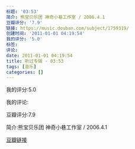 ```yaml
---
标题: '03:53'
简介: 熊宝贝乐团 神奇小巷工作室 / 2006.4.1
豆瓣评分: '7.9'
链接: https://music.douban.com/subject/1759319/
创建时间: '2011-01-01 04:19:54'
我的评分: '5.0'
标签:
评论:
date: 2011-01-01 04:19:54
title: 听过专辑 - 03:53
tags: [音乐]
categories: []
---
```


我的评分:5.0

我的评论:

豆瓣评分:7.9

简介:熊宝贝乐团 神奇小巷工作室 / 2006.4.1

[豆瓣链接](https://music.douban.com/subject/1759319/)


